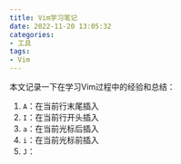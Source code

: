 ```yaml
---
title: Vim学习笔记
date: 2022-11-20 13:05:32
categories:
- 工具
tags:
- Vim
---
```

本文记录一下在学习Vim过程中的经验和总结：
<!--more-->
1. `A`：在当前行末尾插入
2. `I`：在当前行开头插入
3. `a`：在当前光标后插入
4. `i`：在当前光标前插入
5. `J`：

